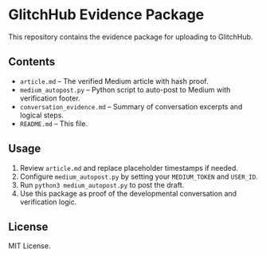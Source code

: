 # GlitchHub Evidence Package

This repository contains the evidence package for uploading to GlitchHub.

## Contents
- `article.md` – The verified Medium article with hash proof.
- `medium_autopost.py` – Python script to auto-post to Medium with verification footer.
- `conversation_evidence.md` – Summary of conversation excerpts and logical steps.
- `README.md` – This file.

## Usage
1. Review `article.md` and replace placeholder timestamps if needed.
2. Configure `medium_autopost.py` by setting your `MEDIUM_TOKEN` and `USER_ID`.
3. Run `python3 medium_autopost.py` to post the draft.
4. Use this package as proof of the developmental conversation and verification logic.

## License
MIT License.
